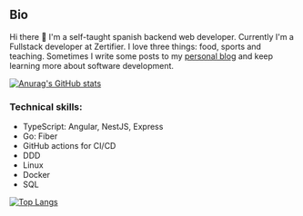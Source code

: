 ## Bio
Hi there 👋 I'm a self-taught spanish backend web developer. Currently I'm a Fullstack developer at Zertifier. I love three things: food, sports and teaching.
Sometimes I write some posts to my [personal blog](https://4strodev.com) and keep learning more about software development. 

[![Anurag's GitHub stats](https://github-readme-stats.vercel.app/api?username=4strodev)](https://github.com/anuraghazra/github-readme-stats)

### Technical skills:
- TypeScript: Angular, NestJS, Express
- Go: Fiber
- GitHub actions for CI/CD
- DDD
- Linux
- Docker
- SQL

[![Top Langs](https://github-readme-stats.vercel.app/api/top-langs/?username=4strodev)](https://github.com/anuraghazra/github-readme-stats)
